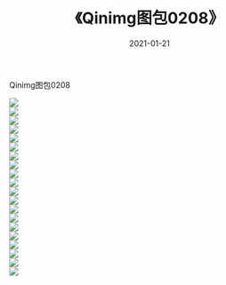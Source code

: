 ﻿---
layout: post
title:  《Qinimg图包0208》
date:   2021-01-21
img: http://imgx.orgx.ga/Qinimg图包/Qinimg图包0208/000.jpg
categories: [美女, 清纯, 唯美]
---

Qinimg图包0208

 ![](http://imgx.orgx.ga/Qinimg图包/Qinimg图包0208/001.jpg) <br>![](http://imgx.orgx.ga/Qinimg图包/Qinimg图包0208/002.jpg) <br>![](http://imgx.orgx.ga/Qinimg图包/Qinimg图包0208/003.jpg) <br>![](http://imgx.orgx.ga/Qinimg图包/Qinimg图包0208/004.jpg) <br>![](http://imgx.orgx.ga/Qinimg图包/Qinimg图包0208/005.jpg) <br>![](http://imgx.orgx.ga/Qinimg图包/Qinimg图包0208/006.jpg) <br>![](http://imgx.orgx.ga/Qinimg图包/Qinimg图包0208/007.jpg) <br>![](http://imgx.orgx.ga/Qinimg图包/Qinimg图包0208/008.jpg) <br>![](http://imgx.orgx.ga/Qinimg图包/Qinimg图包0208/009.jpg) <br>![](http://imgx.orgx.ga/Qinimg图包/Qinimg图包0208/010.jpg) <br>![](http://imgx.orgx.ga/Qinimg图包/Qinimg图包0208/011.jpg) <br>![](http://imgx.orgx.ga/Qinimg图包/Qinimg图包0208/012.jpg) <br>![](http://imgx.orgx.ga/Qinimg图包/Qinimg图包0208/013.jpg) <br>![](http://imgx.orgx.ga/Qinimg图包/Qinimg图包0208/014.jpg) <br>![](http://imgx.orgx.ga/Qinimg图包/Qinimg图包0208/015.jpg) <br>![](http://imgx.orgx.ga/Qinimg图包/Qinimg图包0208/016.jpg) <br>![](http://imgx.orgx.ga/Qinimg图包/Qinimg图包0208/017.jpg) <br>![](http://imgx.orgx.ga/Qinimg图包/Qinimg图包0208/018.jpg) <br>![](http://imgx.orgx.ga/Qinimg图包/Qinimg图包0208/019.jpg) <br>![](http://imgx.orgx.ga/Qinimg图包/Qinimg图包0208/020.jpg) <br>